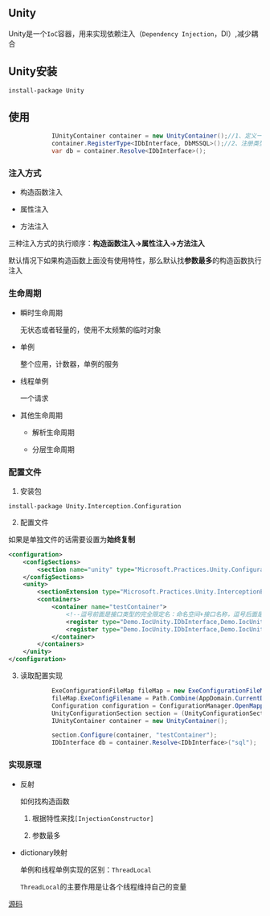 ## Unity

Unity是一个```IoC```容器，用来实现依赖注入（```Dependency Injection```，DI）,减少耦合


## Unity安装

```shell
install-package Unity
```

## 使用

```c#
            IUnityContainer container = new UnityContainer();//1、定义一个空容器
            container.RegisterType<IDbInterface, DbMSSQL>();//2、注册类型，表示遇到IDbInterface的类型，创建DbMSSQL的实例
            var db = container.Resolve<IDbInterface>();

```



### 注入方式

* 构造函数注入

* 属性注入

* 方法注入

三种注入方式的执行顺序：**构造函数注入->属性注入->方法注入**

默认情况下如果构造函数上面没有使用特性，那么默认找**参数最多**的构造函数执行注入

### 生命周期

* 瞬时生命周期

    无状态或者轻量的，使用不太频繁的临时对象

* 单例

    整个应用，计数器，单例的服务

* 线程单例

    一个请求

* 其他生命周期

    * 解析生命周期

    * 分层生命周期

### 配置文件

1. 安装包

```shell
install-package Unity.Interception.Configuration
```

2. 配置文件

如果是单独文件的话需要设置为**始终复制**

```xml
<configuration>
	<configSections>
		<section name="unity" type="Microsoft.Practices.Unity.Configuration.UnityConfigurationSection, Unity.Configuration"/>
	</configSections>
	<unity>
		<sectionExtension type="Microsoft.Practices.Unity.InterceptionExtension.Configuration.InterceptionConfigurationExtension, Unity.Interception.Configuration"/>
		<containers>
			<container name="testContainer">
				<!--逗号前面是接口类型的完全限定名：命名空间+接口名称，逗号后面是DLL文件的名称 name解决同一个接口不同实例问题-->
				<register type="Demo.IocUnity.IDbInterface,Demo.IocUnity" mapTo="Demo.IocUnity.DbMSSQL, Demo.IocUnity" name="sql"/>
				<register type="Demo.IocUnity.IDbInterface,Demo.IocUnity" mapTo="Demo.IocUnity.DbOracle, Demo.IocUnity" name="oracle"/>
			</container>
		</containers>
	</unity>
</configuration>

```

3. 读取配置实现

```c#
            ExeConfigurationFileMap fileMap = new ExeConfigurationFileMap();
            fileMap.ExeConfigFilename = Path.Combine(AppDomain.CurrentDomain.BaseDirectory + "Unity.config");//找配置文件的路径
            Configuration configuration = ConfigurationManager.OpenMappedExeConfiguration(fileMap, ConfigurationUserLevel.None);
            UnityConfigurationSection section = (UnityConfigurationSection)configuration.GetSection(UnityConfigurationSection.SectionName);
            IUnityContainer container = new UnityContainer();

            section.Configure(container, "testContainer");
            IDbInterface db = container.Resolve<IDbInterface>("sql");

```

### 实现原理

* 反射

    如何找构造函数

    1. 根据特性来找```[InjectionConstructor]```

    2. 参数最多
    
* dictionary映射

    单例和线程单例实现的区别：```ThreadLocal```

    ```ThreadLocal```的主要作用是让各个线程维持自己的变量


[源码](https://github.com/thomerson/Demo/tree/main/Dotnet/Demo.IocUnity)

